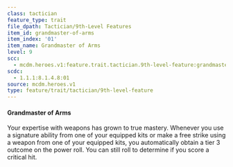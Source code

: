 ```yaml
---
class: tactician
feature_type: trait
file_dpath: Tactician/9th-Level Features
item_id: grandmaster-of-arms
item_index: '01'
item_name: Grandmaster of Arms
level: 9
scc:
  - mcdm.heroes.v1:feature.trait.tactician.9th-level-feature:grandmaster-of-arms
scdc:
  - 1.1.1:8.1.4.8:01
source: mcdm.heroes.v1
type: feature/trait/tactician/9th-level-feature
---
```


#### Grandmaster of Arms

Your expertise with weapons has grown to true mastery. Whenever you use a signature ability from one of your equipped kits or make a free strike using a weapon from one of your equipped kits, you automatically obtain a tier 3 outcome on the power roll. You can still roll to determine if you score a critical hit.
